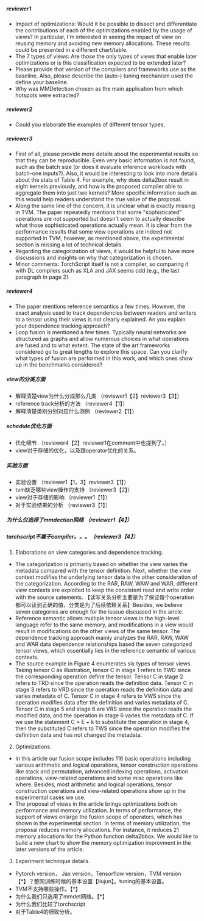 ##### reviewer1
- Impact of optimizations: Would it be possible to dissect and differentiate the contributions of each 
of the optimizations enabled by the usage of views? In particular, I'm interested in seeing the impact 
of view on reusing memory and avoiding new memory allocations. 
These results could be presented in a different chart/table.
- The 7 types of views: Are those the only types of views that enable later 
optimizations or is this classification expected to be extended later?
- Please provide that version of the compilers and frameworks use as the baseline. 
Also, please describe the (auto-) tuning mechanism used the define your baseline.
- Why was MMDetection chosen as the main application from which hotspots were extracted?

##### reviewer2
- Could you elaborate the examples of different tensor types.

##### reviewer3
- First of all, please provide more details about the experimental results 
so that they can be reproducible. Even very basic information is not found, 
such as the batch size (or does it evaluate inference workloads with batch-one inputs?). 
Also, it would be interesting to look into more details about the stats of Table 4. 
For example, why does delta2box result in eight kernels previously, and 
how is the proposed compiler able to aggregate them into just two kernels? 
More specific information such as this would help readers understand the true value of the proposal.
- Along the same line of the concern, it is unclear what is exactly missing in TVM. 
The paper repeatedly mentions that some "sophisticated" operations are not supported 
but doesn't seem to actually describe what those sophisticated operations actually mean. 
It is clear from the performance results that some view operations are indeed not supported in TVM, 
however, as mentioned above, the experimental section is missing a lot of technical details.
- Regarding the categorization of views, it would be helpful to have more discussions and insights on why that categorization is chosen.
- Minor comments: TorchScript itself is not a compiler, 
so comparing it with DL compilers such as XLA and JAX seems odd (e.g., the last paragraph in page 2).

##### reviewer4
- The paper mentions reference semantics a few times. However, the exact analysis used to track dependencies 
between readers and writers to a tensor using their views is not clearly explained. An you explain your dependence tracking approach?
- Loop fusion is mentioned a few times. Typically neural networks are structured as graphs and allow numerous choices in what operations 
are fused and to what extent. The state of the art frameworks considered go to great lengths to explore this space. Can you clarify what 
types of fusion are performed in this work, and which ones show up in the benchmarks considered?


##### view的分类方面
- 解释清楚view为什么分成那么几类 （reviewer1【2】reviewer3【3】）
- reference track分析的方法 （reviewer4【1】）
- 解释清楚类别分别对应什么测例 （reviewer2【1】）

##### schedule优化方面
- 优化细节 （reviewer4【2】reviewer1在comment中也提到了。）
- view对于存储的优化，以及跟operator优化的关系。

##### 实验方面
- 实验设置 （reviewer1【1，3】reviewer3【1】）
- tvm缺乏哪些view操作的支持 （reviewer3【2】）
- view对于存储的影响 （reviewer1【1】）
- 对于实验结果的分析 （reviewer3【1】）

##### 为什么仅选择了mmdection网络 （reviewer1【4】）
##### torchscript不属于compiler。。。（reviewer3【4】）


1. Elaborations on view categories and dependence tracking. 
- The categorization is primarily based on whether the view varies the metadata compared with the tensor definition. Next, whether the view context 
modifies the underlying tensor data is the other consideration of the categorization. According to the RAR, RAW, WAW and WAR, different view contexts are exploited to keep the consistent read and write order with the source satements. 【读写关系分析主要是为了保证每个operation都可以读到正确的值，分类是为了后续依赖关系】Besides, we believe seven categories are enough for the isssue discussed in the aricle.
- Reference semantic allows multiple tensor views in the high-level language refer to the same memory, and modifications in a view would result in modifications on the other views of the same tensor. The dependence tracking approach mainly analyzes the RAR, RAW, WAW and WAR data dependence relationships based the seven categorized tensor views, which essentially lies in the reference semantic of various contexts.
- The source example in Figure 4 enumerates six types of tensor views. Taking tensor C as illustration, tensor C in stage 1 refers to TWD since the corresponding operation define the tensor. Tensor C in stage 2 refers to TRD since the operation reads the definition data. Tensor C in stage 3 refers
to VRD since the operation reads the definition data and varies metadata of C. Tensor C in stage 4 refers to VWS since the operation modifies data after the definition and varies metadata of C. Tensor C in stage 5 and stage 6 are VRS since the operation reads the modified data, and the operation in stage 6
varies the metadata of C. If we use the statement C = E + k to substitute the operation in stage 4, then the substituted C refers to TWS since the operation modifies the definition data and has not changed the metadata.

2. Optimizations.
- In this article our fusion scope includes 116 basic operations including various arithmetic and logical operations, tensor construction operations like stack and permutation, advanced indexing operations, activation operations, view-related operations and some misc operations like where. Besides, most arithmetic and logical operations, tensor construction operations and view-related operations show up in the experimental cases we use.
- The proposal of views in the article brings optimizations both on performance and memory utilization. In terms of performance, the support of views 
enlarge the fusion scope of operators, which has shown in the experimental section. In terms of memory utilization, the proposal reduces memory allocations. For instance, it reduces 21 memory allocations for the Python function delta2bbox. We would like to build a new chart to show the memory
optimization improvment in the later versions of the article.

3. Experiment technique details.
- Pytorch version， Jax version，Tensorflow version，TVM version【*】？整网训练时候的基本设置【liujun】。tuning的基本设置。
- TVM不支持哪些操作。【*】
- 为什么我们只选用了mmdet网络。【*】
- 为什么我们比较了torchscript
- 对于Table4的细致分析。














